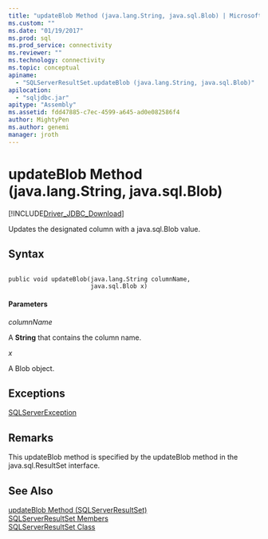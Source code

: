 ```yaml
---
title: "updateBlob Method (java.lang.String, java.sql.Blob) | Microsoft Docs"
ms.custom: ""
ms.date: "01/19/2017"
ms.prod: sql
ms.prod_service: connectivity
ms.reviewer: ""
ms.technology: connectivity
ms.topic: conceptual
apiname: 
  - "SQLServerResultSet.updateBlob (java.lang.String, java.sql.Blob)"
apilocation: 
  - "sqljdbc.jar"
apitype: "Assembly"
ms.assetid: fdd47885-c7ec-4599-a645-ad0e082586f4
author: MightyPen
ms.author: genemi
manager: jroth
---
```

# updateBlob Method (java.lang.String, java.sql.Blob)
[!INCLUDE[Driver_JDBC_Download](../../../includes/driver_jdbc_download.md)]

  Updates the designated column with a java.sql.Blob value.  
  
## Syntax  
  
```  
  
public void updateBlob(java.lang.String columnName,  
                       java.sql.Blob x)  
```  
  
#### Parameters  
 *columnName*  
  
 A **String** that contains the column name.  
  
 *x*  
  
 A Blob object.  
  
## Exceptions  
 [SQLServerException](../../../connect/jdbc/reference/sqlserverexception-class.md)  
  
## Remarks  
 This updateBlob method is specified by the updateBlob method in the java.sql.ResultSet interface.  
  
## See Also  
 [updateBlob Method &#40;SQLServerResultSet&#41;](../../../connect/jdbc/reference/updateblob-method-sqlserverresultset.md)   
 [SQLServerResultSet Members](../../../connect/jdbc/reference/sqlserverresultset-members.md)   
 [SQLServerResultSet Class](../../../connect/jdbc/reference/sqlserverresultset-class.md)  
  
  
